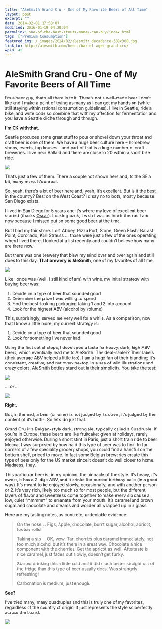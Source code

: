 ```yaml
---
title: "AleSmith Grand Cru - One of My Favorite Beers of All Time"
layout: post
excerpt: ""
date: 2014-02-01 17:50:07
modified: 2016-01-19 04:20:04
permalink: one-of-the-best-stouts-money-can-buy/index.html
tags: ["Premium Consumption"]
featured_img: /_images/2014/02/alesmith_decadence-300x300.jpg
link_to: http://alesmith.com/beers/barrel-aged-grand-cru/
wpid: 42
---
```


# AleSmith Grand Cru - One of My Favorite Beers of All Time

I’m a beer guy, that’s all there is to it. There’s not a well-made beer I don’t like and I make a point of trying as many as I can get my hands on (while still staying within rational consumption guidelines). I live in Seattle, ride a bike, and write code so combine that with my affection for fermentation and you have a Seattle cliche through and through.

**I’m OK with that.**

Seattle produces some great stuff to pour or shovel down your throat and craft beer is one of them. We have a huge beer culture here – homebrew shops, events, tap houses – and part of that is a huge number of craft breweries. I live near Ballard and there are close to 20 within a short bike ride.

![](/_images/2014/02/Screenshot-2015-01-03-09.51.29.png)

That’s just a few of them. There a couple not shown here and, to the SE a bit, many more. It’s unreal.

So, yeah, there’s a lot of beer here and, yeah, it’s excellent. But is it the best in the country? Best on the West Coast? I’d say no to both, mostly because San Diego exists.

I lived in San Diego for 5 years and it’s where my love of excellent beer started (thanks [Oscar](http://instagram.com/peopleofthesun)). Looking back, I wish I was as into it then as I am now because I missed out on some good beer at the time.

But I had my fair share. Lost Abbey, Pizza Port, Stone, Green Flash, Ballast Point, Coronado, Karl Strauss … those were just a few of the ones operating when I lived there. I looked at a list recently and couldn’t believe how many are there now.

But there was one brewery that blew my mind over and over again and still does to this day. **That brewery is AleSmith**, one of my favorites of all time.

![](/_images/2014/02/140.jpg)

Like I once was (well, I still kind of am) with wine, my initial strategy with buying beer was:

1. Decide on a type of beer that sounded good
2. Determine the price I was willing to spend
3. Find the best-looking packaging taking 1 and 2 into account
4. Look for the highest ABV (alcohol by volume)

This, surprisingly, served me very well for a while. As a comparison, now that I know a little more, my current strategy is:

1. Decide on a type of beer that sounded good
2. Look for something I’ve never had

Using the first set of steps, I developed a taste for heavy, dark, high ABV beers, which eventually lead me to AleSmith. The deal-sealer? Their labels (their average ABV helped a little too). I am a huge fan of their branding; it’s consistent, creative, and not over-the-top. In a sea of wild illustrations and crazy colors, AleSmith bottles stand out in their simplicity. You take the test:

![](/_images/2014/02/alesmith_decadence.jpg)

*… or …*

![](/_images/2014/02/317cd522e4ad43715a8d697eed160412.jpg)

**Right.**

But, in the end, a beer (or wine) is not judged by its cover, it’s judged by the content of it’s bottle. So let’s do just that.

Grand Cru is a Belgian-style dark, strong ale, typically called a Quadruple. If you’re in Europe, these beers are like fruitcake: given at holidays, rarely enjoyed otherwise. During a short stint in Paris, just a short train ride to beer Mecca, I was surprised by how hard this type of beer was to find. In far corners of a few speciality grocery shops, you could find a handful on the bottom shelf, priced to move. In fact some Belgian breweries create this type of beer only for the US market since it doesn’t do well closer to home. Madness, I say.

This particular beer is, in my opinion, the pinnacle of the style. It’s heavy, it’s sweet, it has a 2-digit ABV, and it drinks like pureed birthday cake (in a good way). It’s meant to be enjoyed slowly, occasionally, and with another person or 2. It’s very rich, likely too much so for most people, but the different layers of flavor and sweetness come together to make every sip cause a low, quiet “mmmmm” to emanate from your mouth. It’s caramel and brown sugar and chocolate and dreams and wonder all wrapped up in a glass.

Here are my tasting notes, as concrete, undeniable evidence:

> On the nose … Figs, Apple, chocolate, burnt sugar, alcohol, apricot, tootsie rolls!
>
> Taking a sip … OK, wow. Tart cherries plus caramel immediately, not too much alcohol but it’s there in a great way. Chocolate a nice component with the cherries. Get the apricot as well. Aftertaste is nice caramel, just fades out slowly, doesn’t get funky.
>
> Started drinking this a little cold and it did much better straight out of the fridge than this type of beer usually does. Was strangely refreshing!
>
> Carbonation is medium, just enough.

**See?**

I’ve tried many, many quadruples and this is truly one of my favorites, regardless of the country of origin. It just represents the style so perfectly across the board.

![](/_images/2015/02/pc_logo_023.png)
